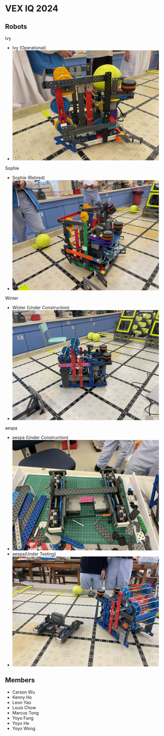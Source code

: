 # VEX IQ 2024

## Robots
Ivy
- Ivy (Operational)
- ![Ivy](assets/ivy.jpeg)

Sophie
- Sophie (Retired)
- ![Sophie](assets/sophie.jpeg)

Winter
- Winter (Under Construction)
- ![Winter](assets/winter.jpeg)

aespa

- aespa (Under Construction)
- ![aespa(Under Construction)](assets/aespa-constructing-1.jpeg)
- aespa(Under Testing)
- ![aespa(Under Testing)](assets/aespa-testing-1.jpeg)


## Members
  - Carson Wu
  - Kenny Ho
  - Leon Yao
  - Louis Chow
  - Marcus Tong
  - Yoyo Fung
  - Yoyo He
  - Yoyo Wong
  